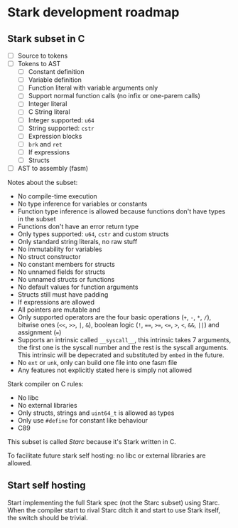 # Stark development roadmap
## Stark subset in C
- [ ] Source to tokens
- [ ] Tokens to AST
  - [ ] Constant definition
  - [ ] Variable definition
  - [ ] Function literal with variable arguments only
  - [ ] Support normal function calls (no infix or one-parem calls)
  - [ ] Integer literal
  - [ ] C String literal
  - [ ] Integer supported: `u64`
  - [ ] String supported: `cstr`
  - [ ] Expression blocks
  - [ ] `brk` and `ret`
  - [ ] If expressions
  - [ ] Structs
- [ ] AST to assembly (fasm)

Notes about the subset:
- No compile-time execution
- No type inference for variables or constants
- Function type inference is allowed because functions don't have types in the subset
- Functions don't have an error return type
- Only types supported: `u64`, `cstr` and custom structs
- Only standard string literals, no raw stuff
- No immutability for variables
- No struct constructor
- No constant members for structs
- No unnamed fields for structs
- No unnamed structs or functions
- No default values for function arguments
- Structs still must have padding
- If expressions are allowed
- All pointers are mutable and 
- Only supported operators are the four basic operations (`+`, `-`, `*`, `/`), bitwise ones (`<<`, `>>`, `|`, `&`), boolean logic (`!`, `==`, `>=`, `<=`, `>`, `<`, `&&`, `||`) and assignment (`=`)
- Supports an intrinsic called `__syscall__`, this intrinsic takes 7 arguments, the first one is the syscall number and the rest is the syscall arguments. This intrinsic will be depecrated and substituted by `embed` in the future.
- No `ext` or `unk`, only can build one file into one fasm file
- Any features not explicitly stated here is simply not allowed

Stark compiler on C rules:
- No libc
- No external libraries
- Only structs, strings and `uint64_t` is allowed as types
- Only use `#define` for constant like behaviour
- C89

This subset is called _Starc_ because it's Stark written in C.

To facilitate future stark self hosting:
no libc or external libraries are allowed.

## Start self hosting
Start implementing the full Stark spec (not the Starc subset) using Starc. When the compiler start to rival Starc ditch it and start to use Stark itself, the switch should be trivial.

